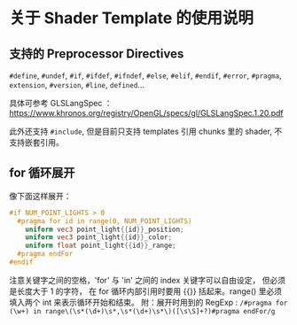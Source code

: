 # 关于 Shader Template 的使用说明

## 支持的 Preprocessor Directives

`#define`, `#undef`, `#if`, `#ifdef`, `#ifndef`, `#else`, `#elif`, `#endif`, `#error`,
`#pragma`, `extension`, `#version`, `#line`, `defined`...

具体可参考 GLSLangSpec ：<https://www.khronos.org/registry/OpenGL/specs/gl/GLSLangSpec.1.20.pdf>

此外还支持 `#include`, 但是目前只支持 templates 引用 chunks 里的 shader, 不支持嵌套引用。

## for 循环展开

像下面这样展开：
```glsl
#if NUM_POINT_LIGHTS > 0
  #pragma for id in range(0, NUM_POINT_LIGHTS)
    uniform vec3 point_light{{id}}_position;
    uniform vec3 point_light{{id}}_color;
    uniform float point_light{{id}}_range;
  #pragma endFor
#endif
```
注意关键字之间的空格，'for' 与 'in' 之间的 index 关键字可以自由设定， 但必须是长度大于 1 的字符，
在 for 循环内部引用时要用 {{}} 括起来。range() 里必须填入两个 int 来表示循环开始和结束。
附：展开时用到的 RegExp :
`/#pragma for (\w+) in range\(\s*(\d+)\s*,\s*(\d+)\s*\)([\s\S]+?)#pragma endFor/g`
